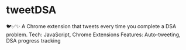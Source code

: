# tweetDSA
🐦✅✨ A Chrome extension that tweets every time you complete a DSA problem.
Tech: JavaScript, Chrome Extensions
Features: Auto-tweeting, DSA progress tracking
